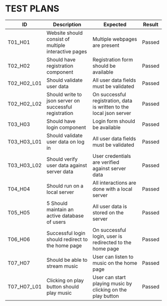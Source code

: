 # TEST PLANS

|ID|Description|Expected|Result|
|--|--|--|--|
| T01_H01  | Website should consist of multiple interactive pages | Multiple webpages are present  | Passed |
| T02_H02  | Should have registration component  | Registration form should be available  | Passed |
| T02_H02_L01 | Should validate user data | All user data fields must be validated  | Passed |
| T02_H02_L02  | Should write to json server on successful registration | On successful registration, data is written to the local json server  | Passed |
| T03_H03 | Should have login component | Login form should be available  | Passed |
| T03_H03_L01  | Should validate user data on log in  |  All user data fields must be validated  | Passed |
| T03_H03_L02  | Should verify user data against server data | User credentials are verified against server data | Passed |
| T04_H04  | Should run on a local server  | All interactions are done with a local server | Passed |
| T05_H05  | 5 Should maintain an active database of users | All user data is stored on the server | Passed |
| T06_H06  | Successful login should redirect to the home page | On successful login, user is redirected to the home page | Passed |
| T07_H07 | Should be able to stream music  | User can listen to music on the home page | Passed |
| T07_H07_L01  | Clicking on play button should play music | User can start playing music by clicking on the play button | Passed |
